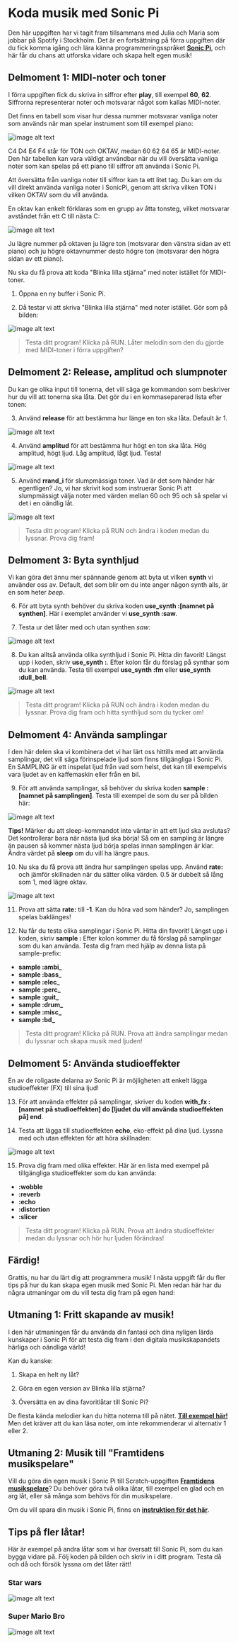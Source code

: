 # Koda musik med Sonic Pi

Den här uppgiften har vi tagit fram tillsammans med Julia och Maria som jobbar på Spotify i Stockholm. Det är en fortsättning på förra uppgiften där du fick komma igång och lära känna programmeringsspråket <a href="http://sonic-pi.net/" target="_blank"> **Sonic Pi**</a>, och här får du chans att utforska vidare och skapa helt egen musik!


## Delmoment 1: MIDI-noter och toner
I förra uppgiften fick du skriva in siffror efter **play**, till exempel **60**, **62**. Siffrorna representerar noter och motsvarar något som kallas MIDI-noter. 

Det finns en tabell som visar hur dessa nummer motsvarar vanliga noter som används när man spelar instrument som till exempel piano:

![image alt text](image_0.png)

C4 D4 E4 F4 står för TON och OKTAV, medan 60 62 64 65 är MIDI-noter. Den här tabellen kan vara väldigt användbar när du vill översätta vanliga noter som kan spelas på ett piano till siffror att använda i Sonic Pi. 

Att översätta från vanliga noter till siffror kan ta ett litet tag. Du kan om du vill direkt använda vanliga noter i SonicPi, genom att skriva vilken TON i vilken OKTAV som du vill använda. 

En oktav kan enkelt förklaras som en grupp av åtta tonsteg, vilket motsvarar avståndet från ett C till nästa C:

![image alt text](image_1.png)

Ju lägre nummer på oktaven ju lägre ton (motsvarar den vänstra sidan av ett piano) och ju högre oktavnummer desto högre ton (motsvarar den högra sidan av ett piano). 

Nu ska du få prova att koda "Blinka lilla stjärna" med noter istället för MIDI-toner.

1.	Öppna en ny buffer i Sonic Pi.

2.	Då testar vi att skriva "Blinka lilla stjärna" med noter istället. Gör som på bilden:

![image alt text](image_2.png)

> Testa ditt program! Klicka på RUN. Låter melodin som den du gjorde med MIDI-toner i förra uppgiften?


## Delmoment 2: Release, amplitud och slumpnoter
Du kan ge olika input till tonerna, det vill säga ge kommandon som beskriver hur du vill att tonerna ska låta. Det gör du i en kommaseparerad lista efter tonen:

3.	Använd **release** för att bestämma hur länge en ton ska låta. Default är 1.

![image alt text](image_3.png)

4.	Använd **amplitud** för att bestämma hur högt en ton ska låta. Hög amplitud, högt ljud. Låg amplitud, lågt ljud. Testa! 

![image alt text](image_4.png)

5.	Använd **rrand_i** för slumpmässiga toner. Vad är det som händer här egentligen? Jo, vi har skrivit kod som instruerar Sonic Pi att slumpmässigt välja noter med värden mellan 60 och 95 och så spelar vi det i en oändlig låt. 

![image alt text](image_5.png)

> Testa ditt program! Klicka på RUN och ändra i koden medan du lyssnar. Prova dig fram!

## Delmoment 3: Byta synthljud
Vi kan göra det ännu mer spännande genom att byta ut vilken **synth** vi använder oss av. Default, det som blir om du inte anger någon synth alls, är en som heter *beep*. 

6. För att byta synth behöver du skriva koden **use_synth :[namnet på synthen]**. Här i exemplet använder vi **use_synth :saw**.

7.	Testa ur det låter med och utan synthen *saw*:

![image alt text](image_6.png)

8. Du kan alltså använda olika synthljud i Sonic Pi. Hitta din favorit! Längst upp i koden, skriv **use_synth :**. Efter kolon får du förslag på synthar som du kan använda. Testa till exempel **use_synth :fm**  eller **use_synth :dull_bell**. 

![image alt text](image_7.png)

> Testa ditt program! Klicka på RUN och ändra i koden medan du lyssnar. Prova dig fram och hitta synthljud som du tycker om!

## Delmoment 4: Använda samplingar
I den här delen ska vi kombinera det vi har lärt oss hittills med att använda samplingar, det vill säga förinspelade ljud som finns tillgängliga i Sonic Pi. En SAMPLING är ett inspelat ljud från vad som helst, det kan till exempelvis vara ljudet av en kaffemaskin eller från en bil.

9. För att använda samplingar, så behöver du skriva koden **sample :[namnet på samplingen]**. Testa till exempel de som du ser på bilden här:

![image alt text](image_8.png)

**Tips!** Märker du att sleep-kommandot inte väntar in att ett ljud ska avslutas? Det kontrollerar bara när nästa ljud ska börja! Så om en sampling är längre än pausen så kommer nästa ljud börja spelas innan samplingen är klar. Ändra värdet på **sleep** om du vill ha längre paus.

10. Nu ska du få prova att ändra hur samplingen spelas upp. Använd **rate:** och jämför skillnaden när du sätter olika värden. 0.5 är dubbelt så lång som 1, med lägre oktav.

![image alt text](image_9.png)

11. Prova att sätta **rate:** till **-1**. Kan du höra vad som händer? Jo, samplingen spelas baklänges!

12. Nu får du testa olika samplingar i Sonic Pi. Hitta din favorit! Längst upp i koden, skriv **sample :** Efter kolon kommer du få förslag på samplingar som du kan använda. Testa dig fram med hjälp av denna lista på sample-prefix: 

* **sample :ambi_**
* **sample :bass_**
* **sample :elec_**
* **sample :perc_**
* **sample :guit_**
* **sample :drum_**
* **sample :misc_**
* **sample :bd_**

> Testa ditt program! Klicka på RUN. Prova att ändra samplingar medan du lyssnar och skapa musik med ljuden!

## Delmoment 5: Använda studioeffekter
En av de roligaste delarna av Sonic Pi är möjligheten att enkelt lägga studioeffekter (FX) till sina ljud! 

13. För att använda effekter på samplingar, skriver du koden **with_fx :[namnet på studioeffekten] do [ljudet du vill använda studioeffekten på] end**. 

14. Testa att lägga till studioeffekten **echo**, eko-effekt på dina ljud. Lyssna med och utan effekten för att höra skillnaden:

![image alt text](image_10.png)

15. Prova dig fram med olika effekter. Här är en lista med exempel på tillgängliga studioeffekter som du kan använda:

* **:wobble**
* **:reverb**
* **:echo**
* **:distortion**
* **:slicer**

> Testa ditt program! Klicka på RUN. Prova att ändra studioeffekter medan du lyssnar och hör hur ljuden förändras!


## Färdig!
Grattis, nu har du lärt dig att programmera musik! I nästa uppgift får du fler tips på hur du kan skapa egen musik med Sonic Pi. Men redan här har du några utmaningar om du vill testa dig fram på egen hand:

## Utmaning 1: Fritt skapande av musik! 
I den här utmaningen får du använda din fantasi och dina nyligen lärda kunskaper i Sonic Pi för att testa dig fram i den digitala musikskapandets härliga och oändliga värld!

Kan du kanske:
 
1.	Skapa en helt ny låt?

2.	Göra en egen version av Blinka lilla stjärna? 

3.	Översätta en av dina favoritlåtar till Sonic Pi?

De flesta kända melodier kan du hitta noterna till på nätet. <a href="http://www.spelapiano.org/latar.html" target="_blank"> **Till exempel här!**</a>
Men det kräver att du kan läsa noter, om inte rekommenderar vi alternativ 1 eller 2.

## Utmaning 2: Musik till "Framtidens musikspelare"
Vill du göra din egen musik i Sonic Pi till Scratch-uppgiften <a href="http://www.kodboken.se/start/skapa-musik/uppgifter-i-scratch/framtidens-musikspelare" target="_blank"> **Framtidens musikspelare**</a>? Du behöver göra två olika låtar, till exempel en glad och en arg låt, eller så många som behövs för din musikspelare.

Om du vill spara din musik i Sonic Pi, finns en <a href="https://www.kodboken.se/start/skapa-musik/uppgifter-i-sonic-pi/spara-musik-i-sonic-pi" target="_blank"> **instruktion för det här**</a>. 

## Tips på fler låtar!
Här är exempel på andra låtar som vi har översatt till Sonic Pi, som du kan bygga vidare på. Följ koden på bilden och skriv in i ditt program. Testa då och då och försök lyssna om det låter rätt!

### Star wars
![image alt text](image_13.png)

### Super Mario Bro
![image alt text](image_14.png)
